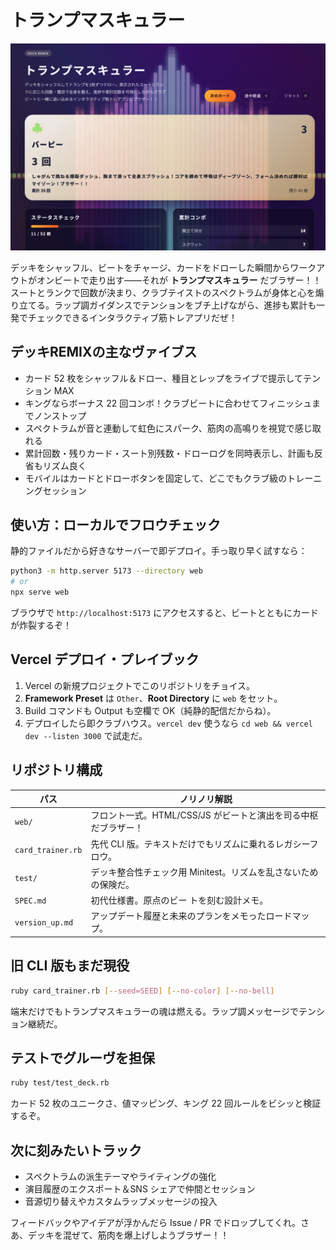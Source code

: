 # トランプマスキュラー

![トランプマスキュラーのスクリーンショット](readme.png)

デッキをシャッフル、ビートをチャージ、カードをドローした瞬間からワークアウトがオンビートで走り出す――それが **トランプマスキュラー** だブラザー！！スートとランクで回数が決まり、クラブテイストのスペクトラムが身体と心を煽り立てる。ラップ調ガイダンスでテンションをブチ上げながら、進捗も累計も一発でチェックできるインタラクティブ筋トレアプリだぜ！

## デッキREMIXの主なヴァイブス

- カード 52 枚をシャッフル＆ドロー、種目とレップをライブで提示してテンション MAX
- キングならボーナス 22 回コンボ！クラブビートに合わせてフィニッシュまでノンストップ
- スペクトラムが音と連動して虹色にスパーク、筋肉の高鳴りを視覚で感じ取れる
- 累計回数・残りカード・スート別残数・ドローログを同時表示し、計画も反省もリズム良く
- モバイルはカードとドローボタンを固定して、どこでもクラブ級のトレーニングセッション

## 使い方：ローカルでフロウチェック

静的ファイルだから好きなサーバーで即デプロイ。手っ取り早く試すなら：

```bash
python3 -m http.server 5173 --directory web
# or
npx serve web
```

ブラウザで `http://localhost:5173` にアクセスすると、ビートとともにカードが炸裂するぞ！

## Vercel デプロイ・プレイブック

1. Vercel の新規プロジェクトでこのリポジトリをチョイス。
2. **Framework Preset** は `Other`、**Root Directory** に `web` をセット。
3. Build コマンドも Output も空欄で OK（純静的配信だからね）。
4. デプロイしたら即クラブハウス。`vercel dev` 使うなら `cd web && vercel dev --listen 3000` で試走だ。

## リポジトリ構成

| パス | ノリノリ解説 |
| --- | --- |
| `web/` | フロント一式。HTML/CSS/JS がビートと演出を司る中枢だブラザー！ |
| `card_trainer.rb` | 先代 CLI 版。テキストだけでもリズムに乗れるレガシーフロウ。 |
| `test/` | デッキ整合性チェック用 Minitest。リズムを乱さないための保険だ。 |
| `SPEC.md` | 初代仕様書。原点のビー トを刻む設計メモ。 |
| `version_up.md` | アップデート履歴と未来のプランをメモったロードマップ。 |

## 旧 CLI 版もまだ現役

```bash
ruby card_trainer.rb [--seed=SEED] [--no-color] [--no-bell]
```

端末だけでもトランプマスキュラーの魂は燃える。ラップ調メッセージでテンション継続だ。

## テストでグルーヴを担保

```bash
ruby test/test_deck.rb
```

カード 52 枚のユニークさ、値マッピング、キング 22 回ルールをビシッと検証するぞ。

## 次に刻みたいトラック

- スペクトラムの派生テーマやライティングの強化
- 演目履歴のエクスポート＆SNS シェアで仲間とセッション
- 音源切り替えやカスタムラップメッセージの投入

フィードバックやアイデアが浮かんだら Issue / PR でドロップしてくれ。さあ、デッキを混ぜて、筋肉を爆上げしようブラザー！！
